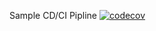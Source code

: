 Sample CD/CI Pipline    [![codecov](https://codecov.io/gh/allgeo/cps847a2/branch/main/graph/badge.svg?token=HQ9PhUUhim)](https://codecov.io/gh/allgeo/cps847a2)
